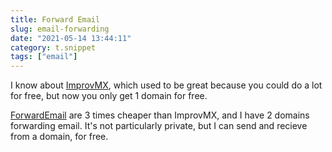 ```yaml
---
title: Forward Email
slug: email-forwarding
date: "2021-05-14 13:44:11"
category: t.snippet
tags: ["email"]
---
```


I know about [ImprovMX](https://improvmx.com/), which used to be great because you could do a lot for
free, but now you only get 1 domain for free.

[ForwardEmail](https://forwardemail.net) are 3 times cheaper than ImprovMX, and
I have 2 domains forwarding email. It's not particularly private, but I can send
and recieve from a domain, for free.
